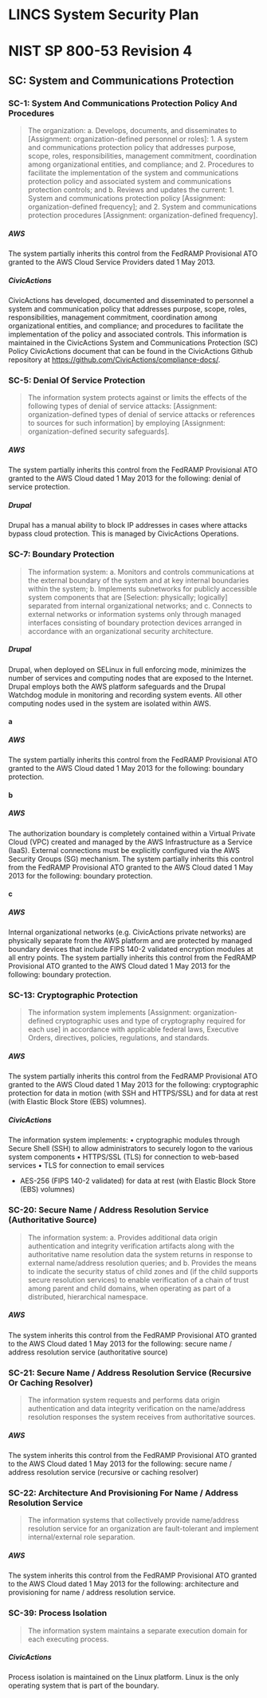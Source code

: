 # LINCS System Security Plan

# NIST SP 800-53 Revision 4

## SC: System and Communications Protection

### SC-1: System And Communications Protection Policy And Procedures

> The organization:
>   a.  Develops, documents, and disseminates to [Assignment: organization-defined
> personnel or roles]:
>     1.  A system and communications protection policy that addresses purpose,
> scope, roles, responsibilities, management commitment, coordination among organizational entities, and compliance; and
>     2.  Procedures to facilitate the implementation of the system and communications
> protection policy and associated system and communications protection controls; and
>   b.  Reviews and updates the current:
>     1.  System and communications protection policy [Assignment: organization-defined
> frequency]; and
>     2.  System and communications protection procedures [Assignment: organization-defined
> frequency].

##### AWS

The system partially inherits this control from the FedRAMP Provisional ATO granted to the AWS Cloud Service Providers dated 1 May 2013.


##### CivicActions

CivicActions has developed, documented and disseminated to personnel a system and communication policy that addresses purpose, scope, roles, responsibilities, management commitment, coordination among organizational entities, and compliance; and procedures to facilitate the implementation of the policy and associated controls. This information is maintained in the CivicActions System and Communications Protection (SC) Policy CivicActions document that can be found in the CivicActions Github repository at <https://github.com/CivicActions/compliance-docs/>.


### SC-5: Denial Of Service Protection

> The information system protects against or limits the effects of the following types of denial of service attacks: [Assignment: organization-defined types of denial of service attacks or references to sources for such information] by employing [Assignment: organization-defined security safeguards].

##### AWS

The system partially inherits this control from the FedRAMP Provisional ATO granted to the AWS Cloud dated 1 May 2013 for the following: denial of service protection.


##### Drupal

Drupal has a manual ability to block IP addresses in cases where attacks bypass cloud protection. This is managed by CivicActions Operations.


### SC-7: Boundary Protection

> The information system:
>   a.  Monitors and controls communications at the external boundary of the system
> and at key internal boundaries within the system;
>   b.  Implements subnetworks for publicly accessible system components that are
> [Selection: physically; logically] separated from internal organizational networks; and
>   c.  Connects to external networks or information systems only through managed
> interfaces consisting of boundary protection devices arranged in accordance with an organizational security architecture.

##### Drupal

Drupal, when deployed on SELinux in full enforcing mode, minimizes the number of services and computing nodes that are exposed to the Internet. Drupal employs both the AWS platform safeguards and the Drupal Watchdog module in monitoring and recording system events. All other computing nodes used in the system are isolated within AWS.


#### a

##### AWS

The system partially inherits this control from the FedRAMP Provisional ATO granted to the AWS Cloud dated 1 May 2013 for the following: boundary protection.


#### b

##### AWS

The authorization boundary is completely contained within a Virtual Private Cloud (VPC) created and managed by the AWS Infrastructure as a Service (IaaS). External connections must be explicitly configured via the AWS Security Groups (SG) mechanism.
The system partially inherits this control from the FedRAMP Provisional ATO granted to the AWS Cloud dated 1 May 2013 for the following: boundary protection.


#### c

##### AWS

Internal organizational networks (e.g. CivicActions private networks) are physically separate from the AWS platform and are protected by managed boundary devices that include FIPS 140-2 validated encryption modules at all entry points.
The system partially inherits this control from the FedRAMP Provisional ATO granted to the AWS Cloud dated 1 May 2013 for the following: boundary protection.


### SC-13: Cryptographic Protection

> The information system implements [Assignment: organization-defined cryptographic uses and type of cryptography required for each use] in accordance with applicable federal laws, Executive Orders, directives, policies, regulations, and standards.

##### AWS

The system partially inherits this control from the FedRAMP Provisional ATO granted to the AWS Cloud dated 1 May 2013 for the following: cryptographic protection for data in motion (with SSH and HTTPS/SSL) and for data at rest (with Elastic Block Store (EBS) volumnes).


##### CivicActions

The information system implements:
• cryptographic modules through Secure Shell (SSH) to allow administrators to securely logon to the various system components
• HTTPS/SSL (TLS) for connection to web-based services
• TLS for connection to email services
* AES-256 (FIPS 140-2 validated) for data at rest (with Elastic Block Store (EBS) volumnes)


### SC-20: Secure Name / Address Resolution Service (Authoritative Source)

> The information system:
>   a.  Provides additional data origin authentication and integrity verification
> artifacts along with the authoritative name resolution data the system returns in response to external name/address resolution queries; and
>   b.  Provides the means to indicate the security status of child zones and (if
> the child supports secure resolution services) to enable verification of a chain of trust among parent and child domains, when operating as part of a distributed, hierarchical namespace.

##### AWS

The system inherits this control from the FedRAMP Provisional ATO granted to the AWS Cloud dated 1 May 2013 for the following: secure name / address resolution service (authoritative source)


### SC-21: Secure Name / Address Resolution Service (Recursive Or Caching Resolver)

> The information system requests and performs data origin authentication and data integrity verification on the name/address resolution responses the system receives from authoritative sources.

##### AWS

The system inherits this control from the FedRAMP Provisional ATO granted to the AWS Cloud dated 1 May 2013 for the following: secure name / address resolution service (recursive or caching resolver)


### SC-22: Architecture And Provisioning For Name / Address Resolution Service

> The information systems that collectively provide name/address resolution service for an organization are fault-tolerant and implement internal/external role separation.

##### AWS

The system inherits this control from the FedRAMP Provisional ATO granted to the AWS Cloud dated 1 May 2013 for the following: architecture and provisioning for name / address resolution service.


### SC-39: Process Isolation

> The information system maintains a separate execution domain for each executing process.

##### CivicActions

Process isolation is maintained on the Linux platform. Linux is the only operating system that is part of the boundary.



